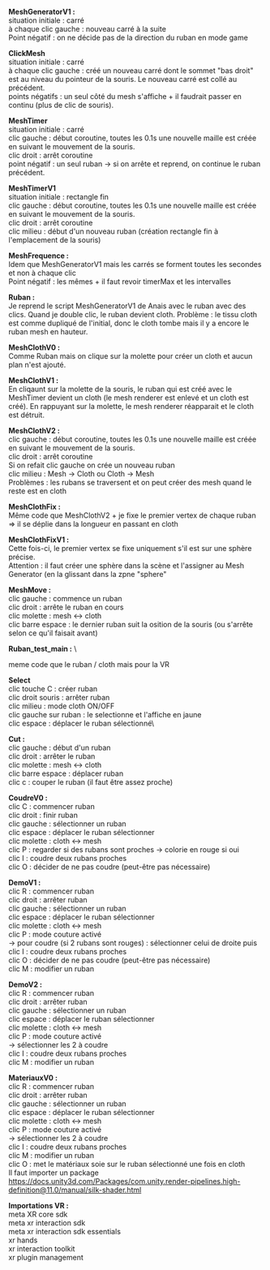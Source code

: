 **MeshGeneratorV1 :** \
situation initiale : carré \
à chaque clic gauche : nouveau carré à la suite \
Point négatif : on ne décide pas de la direction du ruban en mode game 

**ClickMesh** \
situation initiale : carré \
à chaque clic gauche : créé un nouveau carré dont le sommet "bas droit" est au niveau du pointeur de la souris. Le nouveau carré est collé au précédent.\
points négatifs : un seul côté du mesh s'affiche + il faudrait passer en continu (plus de clic de souris). 

**MeshTimer**\
situation initiale : carré\
clic gauche : début coroutine, toutes les 0.1s une nouvelle maille est créée en suivant le mouvement de la souris.\
clic droit : arrêt coroutine\
point négatif : un seul ruban -> si on arrête et reprend, on continue le ruban précédent.


**MeshTimerV1**\
situation initiale : rectangle fin\
clic gauche : début coroutine, toutes les 0.1s une nouvelle maille est créée en suivant le mouvement de la souris.\
clic droit : arrêt coroutine\
clic milieu : début d'un nouveau ruban (création rectangle fin à l'emplacement de la souris)

**MeshFrequence :** \
Idem que MeshGeneratorV1 mais les carrés se forment toutes les secondes et non à chaque clic \
Point négatif : les mêmes + il faut revoir timerMax et les intervalles

**Ruban :** \
Je reprend le script MeshGeneratorV1 de Anais avec le ruban avec des clics. Quand je double clic, le ruban devient cloth. 
Problème : le tissu cloth est comme dupliqué de l'initial, donc le cloth tombe mais il y a encore le ruban mesh en hauteur.

**MeshClothV0 :** \
Comme Ruban mais on clique sur la molette pour créer un cloth et aucun plan n'est ajouté. 

**MeshClothV1 :** \
En cliqaunt sur la molette de la souris, le ruban qui est créé avec le MeshTimer devient un cloth (le mesh renderer est enlevé et un cloth est créé). En rappuyant sur la molette, le mesh renderer réapparait et le cloth est détruit.

**MeshClothV2 :** \
clic gauche : début coroutine, toutes les 0.1s une nouvelle maille est créée en suivant le mouvement de la souris.\
clic droit : arrêt coroutine\
Si on refait clic gauche on crée un nouveau ruban\
clic milieu : Mesh -> Cloth ou Cloth -> Mesh\
Problèmes : les rubans se traversent et on peut créer des mesh quand le reste est en cloth 

**MeshClothFix :** \
Même code que MeshClothV2 + je fixe le premier vertex de chaque ruban => il se déplie dans la longueur en passant en cloth 

**MeshClothFixV1 :** \
Cette fois-ci, le premier vertex se fixe uniquement s'il est sur une sphère précise. \
Attention : il faut créer une sphère dans la scène et l'assigner au Mesh Generator (en la glissant dans la zpne "sphere" 

**MeshMove :** \
clic gauche : commence un ruban \
clic droit : arrête le ruban en cours \
clic molette : mesh <-> cloth \
clic barre espace : le dernier ruban suit la osition de la souris (ou s'arrête selon ce qu'il faisait avant)

**Ruban_test_main :** \

meme code que le ruban / cloth mais pour la VR

**Select** \
clic touche C : créer ruban \
clic droit souris : arrêter ruban \
clic milieu : mode cloth ON/OFF \
clic gauche sur ruban  : le selectionne et l'affiche en jaune \
clic espace : déplacer le ruban sélectionné\

**Cut :** \
clic gauche : début d'un ruban \
clic droit : arrêter le ruban \
clic molette : mesh <-> cloth \
clic barre espace : déplacer ruban \
clic c : couper le ruban (il faut être assez proche) 

**CoudreV0 :** \
clic C : commencer ruban \
clic droit : finir ruban \
clic gauche : sélectionner un ruban \
clic espace : déplacer le ruban sélectionner \
clic molette : cloth <-> mesh \
clic P : regarder si des rubans sont proches -> colorie en rouge si oui \
clic I : coudre deux rubans proches \
clic O : décider de ne pas coudre (peut-être pas nécessaire)

**DemoV1 :** \
clic R : commencer ruban \
clic droit : arrêter ruban \
clic gauche : sélectionner un ruban \
clic espace : déplacer le ruban sélectionner \
clic molette : cloth <-> mesh \
clic P : mode couture activé \
-> pour coudre (si 2 rubans sont rouges) : sélectionner celui de droite puis \
clic I : coudre deux rubans proches \
clic O : décider de ne pas coudre (peut-être pas nécessaire) \
clic M : modifier un ruban

**DemoV2 :** \
clic R : commencer ruban \
clic droit : arrêter ruban \
clic gauche : sélectionner un ruban \
clic espace : déplacer le ruban sélectionner \
clic molette : cloth <-> mesh \
clic P : mode couture activé \
-> sélectionner les 2 à coudre \
clic I : coudre deux rubans proches \
clic M : modifier un ruban

**MateriauxV0 :** \
clic R : commencer ruban \
clic droit : arrêter ruban \
clic gauche : sélectionner un ruban \
clic espace : déplacer le ruban sélectionner \
clic molette : cloth <-> mesh \
clic P : mode couture activé \
-> sélectionner les 2 à coudre \
clic I : coudre deux rubans proches \
clic M : modifier un ruban \
clic O : met le matériaux soie sur le ruban sélectionné une fois en cloth \
Il faut importer un package https://docs.unity3d.com/Packages/com.unity.render-pipelines.high-definition@11.0/manual/silk-shader.html

**Importations VR :** \
meta XR core sdk \
meta xr interaction sdk \
meta xr interaction sdk essentials \
xr hands \
xr interaction toolkit \
xr plugin management

